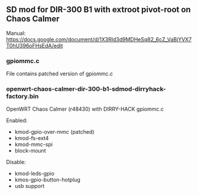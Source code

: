 ## SD mod for DIR-300 B1 with extroot pivot-root on Chaos Calmer
Manual: https://docs.google.com/document/d/1X3RId3d9MDHeSq82_6cZ_VaBjYVX7T0hU396oFHsEdA/edit

### gpiommc.c ###
File contains patched version of gpiommc.c

### openwrt-chaos-calmer-dir-300-b1-sdmod-dirryhack-factory.bin ###
OpenWRT Chaos Calmer (r48430) with DIRRY-HACK gpiommc.c

Enabled:
* kmod-gpio-over-mmc (patched)
* kmod-fs-ext4
* kmod-mmc-spi
* block-mount

Disable:
* kmod-leds-gpio
* kmos-gpio-button-hotplug
* usb support
